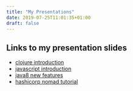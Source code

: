 ```yaml
---
title: "My Presentations"
date: 2019-07-25T11:01:35+01:00
draft: false
---
```



## Links to my presentation slides

* [clojure introduction](http://gerlacdt.github.io/slides/clojure-introduction/slides/index.html)
* [javascript introduction](http://gerlacdt.github.io/slides/javascript-introduction/slides/index.html)
* [java8 new features](http://gerlacdt.github.io/slides/java8-introduction/slides/index.html)
* [hashicorp nomad tutorial](http://gerlacdt.github.io/slides/nomad-scheduler/slides/index.html)
